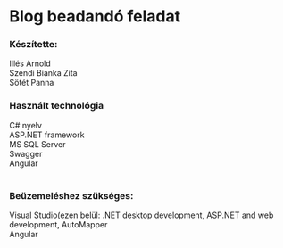 # Blog beadandó feladat<br />
### Készítette: <br />
Illés Arnold <br />
Szendi Bianka Zita<br /> 
Sötét Panna<br />
### Használt technológia
C# nyelv <br />
ASP.NET framework <br />
MS SQL Server<br />
Swagger <br />
Angular<br />
<br />
### Beüzemeléshez szükséges:<br />
Visual Studio(ezen belül: .NET desktop development, ASP.NET and web development, AutoMapper <br />
Angular<br />




